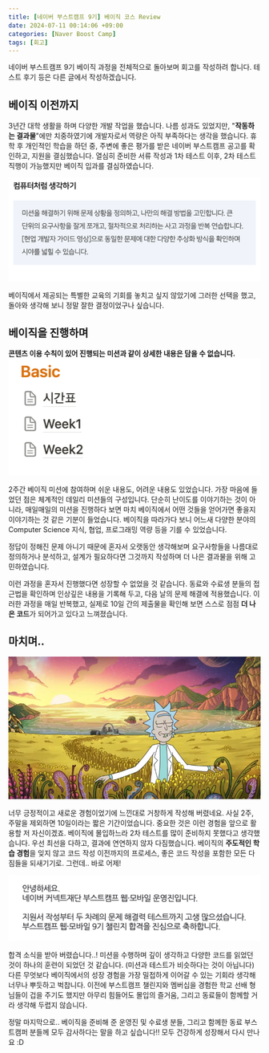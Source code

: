 ```yaml
---
title: [네이버 부스트캠프 9기] 베이직 코스 Review
date: 2024-07-11 00:14:06 +09:00
categories: [Naver Boost Camp]
tags: [회고]
---
```


네이버 부스트캠프 9기 베이직 과정을 전체적으로 돌아보며 회고를 작성하려 합니다. 테스트 후기 등은 다른 글에서 작성하겠습니다.

## 베이직 이전까지

3년간 대학 생활을 하며 다양한 개발 작업을 했습니다. 나름 성과도 있었지만, "**작동하는 결과물**"에만 치중하였기에 개발자로서 역량은 아직 부족하다는 생각을 했습니다. 휴학 후 개인적인 학습을 하던 중, 주변에 좋은 평가를 받은 네이버 부스트캠프 공고를 확인하고, 지원을 결심했습니다. 열심히 준비한 서류 작성과 1차 테스트 이후, 2차 테스트 직행이 가능했지만 베이직 입과를 결심하였습니다.

![img.png](../assets/img/basic%20review/img.png)

베이직에서 제공되는 특별한 교육의 기회를 놓치고 싶지 않았기에 그러한 선택을 했고, 돌아와 생각해 보니 정말 잘한 결정이었구나 싶습니다.

## 베이직을 진행하며

**콘텐츠 이용 수칙이 있어 진행되는 미션과 같이 상세한 내용은 담을 수 없습니다.**
![img_1.png](../assets/img/basic%20review/img_1.png)

2주간 베이직 미션에 참여하며 쉬운 내용도, 어려운 내용도 있었습니다. 가장 마음에 들었던 점은 체계적인 데일리 미션들의 구성입니다. 단순히 난이도를 이야기하는 것이 아니라, 매일매일의 미션을 진행하다 보면 마치 베이직에서 어떤 것들을 얻어가면 좋을지 이야기하는 것 같은 기분이 들었습니다. 베이직을 따라가다 보니 어느새 다양한 분야의 Computer Science 지식, 협업, 프로그래밍 역량 등을 기를 수 있었습니다.

정답이 정해진 문제 아니기 때문에 혼자서 오랫동안 생각해보며 요구사항들을 나름대로 정의하거나 분석하고, 설계가 필요하다면 그것까지 작성하며 더 나은 결과물을 위해 고민하였습니다.

이런 과정을 혼자서 진행했다면 성장할 수 없었을 것 같습니다. 동료와 수료생 분들의 접근법을 확인하며 인상깊은 내용을 기록해 두고, 다음 날의 문제 해결에 적용했습니다. 이러한 과정을 매일 반복했고, 실제로 10일 간의 제출물을 확인해 보면 스스로 점점 **더 나은 코드**가 되어가고 있다고 느껴졌습니다.

## 마치며..

![img_2.png](../assets/img/basic%20review/img_2.png)

너무 긍정적이고 새로운 경험이었기에 느낀대로 거창하게 작성해 버렸네요. 사실 2주, 주말을 제외하면 10일이라는 짧은 기간이었습니다. 중요한 것은 이런 경험을 앞으로 활용할 저 자신이겠죠. 베이직에 몰입하느라 2차 테스트를 많이 준비하지 못했다고 생각했습니다. 우선 최선을 다하고, 결과에 연연하지 않자 다짐했습니다. 베이직의 **주도적인 학습 경험**을 잊지 않고 코드 작성 이전까지의 프로세스, 좋은 코드 작성을 포함한 모든 다짐들을 되새기기로. 그런데.. 바로 어제!

![img_3.png](../assets/img/basic%20review/img_3.png)

합격 소식을 받아 버렸습니다..! 미션을 수행하며 깊이 생각하고 다양한 코드를 읽었던 것이 하나의 훈련이 되었던 것 같습니다.
(미션과 테스트가 비슷하다는 것이 아닙니다)
다른 무엇보다 베이직에서의 성장 경험을 가장 밀접하게 이어갈 수 있는 기회라 생각해 너무나 뿌듯하고 벅찹니다.
이전에 부스트캠프 챌린지와 멤버십을 경험한 학교 선배 형님들이 겁을 주기도 했지만 아무리 힘들어도 몰입의 즐거움, 그리고 동료들이 함께할 거라 생각해 두렵지 않습니다.

정말 마지막으로.. 베이직을 준비해 준 운영진 및 수료생 분들, 그리고 함께한 동료 부스트캠퍼 분들께 모두 감사하다는 말을 하고 싶습니다!! 모두 건강하게 성장해서 다시 만나요 :D
